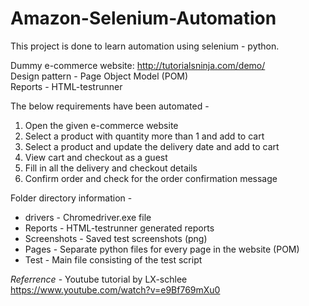 # Amazon-Selenium-Automation

This project is done to learn automation using selenium - python.   

Dummy e-commerce website: http://tutorialsninja.com/demo/  
Design pattern - Page Object Model (POM)  
Reports - HTML-testrunner  
  
The below requirements have been automated - 
1. Open the given e-commerce website
2. Select a product with quantity more than 1 and add to cart
3. Select a product and update the delivery date and add to cart
4. View cart and checkout as a guest
5. Fill in all the delivery and checkout details 
6. Confirm order and check for the order confirmation message
  
Folder directory information - 
* drivers - Chromedriver.exe file
* Reports - HTML-testrunner generated reports
* Screenshots - Saved test screenshots (png)
* Pages - Separate python files for every page in the website (POM)
* Test - Main file consisting of the test script



*Referrence* - Youtube tutorial by LX-schlee https://www.youtube.com/watch?v=e9Bf769mXu0
